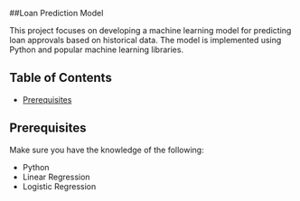 
##Loan Prediction Model

This project focuses on developing a machine learning model for predicting loan approvals based on historical data. The model is implemented using Python and popular machine learning libraries.


## Table of Contents
- [Prerequisites](#prerequisites)

## Prerequisites

Make sure you have the knowledge of the following:

- Python
- Linear Regression 
- Logistic Regression
